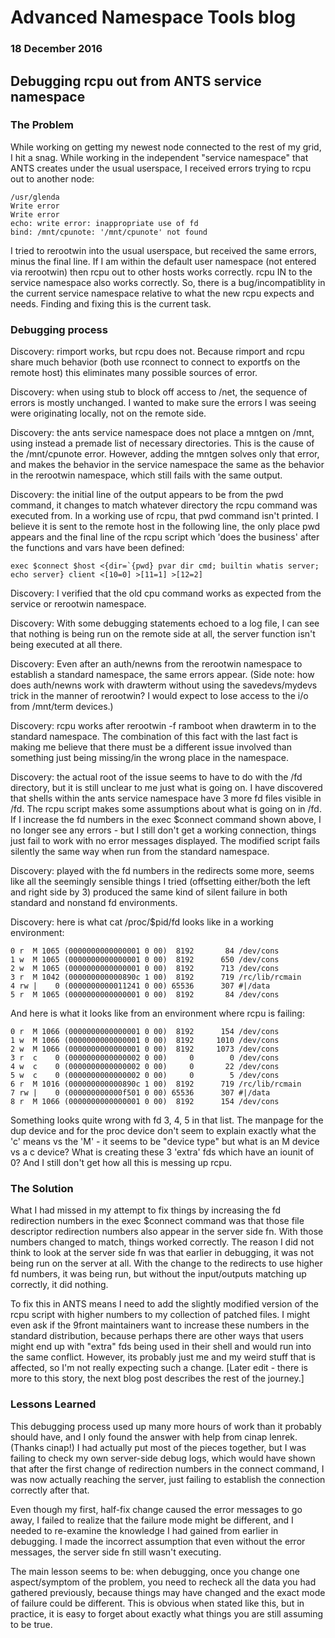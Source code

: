 # Advanced Namespace Tools blog

### 18 December 2016

## Debugging rcpu out from ANTS service namespace

### The Problem

While working on getting my newest node connected to the rest of my grid, I hit a snag. While working in the independent "service namespace" that ANTS creates under the usual userspace, I received errors trying to rcpu out to another node:

	/usr/glenda
	Write error
	Write error
	echo: write error: inappropriate use of fd
	bind: /mnt/cpunote: '/mnt/cpunote' not found

I tried to rerootwin into the usual userspace, but received the same errors, minus the final line. If I am within the default user namespace (not entered via rerootwin) then rcpu out to other hosts works correctly. rcpu IN to the service namespace also works correctly. So, there is a bug/incompatiblity in the current service namespace relative to what the new rcpu expects and needs. Finding and fixing this is the current task.

### Debugging process

Discovery: rimport works, but rcpu does not. Because rimport and rcpu share much behavior (both use rconnect to connect to exportfs on the remote host) this eliminates many possible sources of error.

Discovery: when using stub to block off access to /net, the sequence of errors is mostly unchanged. I wanted to make sure the errors I was seeing were originating locally, not on the remote side.

Discovery: the ants service namespace does not place a mntgen on /mnt, using instead a premade list of necessary directories. This is the cause of the /mnt/cpunote error. However, adding the mntgen solves only that error, and makes the behavior in the service namespace the same as the behavior in the rerootwin namespace, which still fails with the same output.

Discovery: the initial line of the output appears to be from the pwd command, it changes to match whatever directory the rcpu command was executed from. In a working use of rcpu, that pwd command isn't printed. I believe it is sent to the remote host in the following line, the only place pwd appears and the final line of the rcpu script which 'does the business' after the functions and vars have been defined:

	exec $connect $host <{dir=`{pwd} pvar dir cmd; builtin whatis server; echo server} client <[10=0] >[11=1] >[12=2]

Discovery: I verified that the old cpu command works as expected from the service or rerootwin namespace.

Discovery: With some debugging statements echoed to a log file, I can see that nothing is being run on the remote side at all, the server function isn't being executed at all there.

Discovery: Even after an auth/newns from the rerootwin namespace to establish a standard namespace, the same errors appear. (Side note: how does auth/newns work with drawterm without using the savedevs/mydevs trick in the manner of rerootwin? I would expect to lose access to the i/o from /mnt/term devices.)

Discovery: rcpu works after rerootwin -f ramboot when drawterm in to the standard namespace. The combination of this fact with the last fact is making me believe that there must be a different issue involved than something just being missing/in the wrong place in the namespace.

Discovery: the actual root of the issue seems to have to do with the /fd directory, but it is still unclear to me just what is going on. I have discovered that shells within the ants service namespace have 3 more fd files visible in /fd. The rcpu script makes some assumptions about what is going on in /fd. If I increase the fd numbers in the exec $connect command shown above, I no longer see any errors - but I still don't get a working connection, things just fail to work with no error messages displayed. The modified script fails silently the same way when run from the standard namespace.

Discovery: played with the fd numbers in the redirects some more, seems like all the seemingly sensible things I tried (offsetting either/both the left and right side by 3) produced the same kind of silent failure in both standard and nonstand fd environments.

Discovery: here is what cat /proc/$pid/fd looks like in a working environment:

	0 r  M 1065 (0000000000000001 0 00)  8192       84 /dev/cons
	1 w  M 1065 (0000000000000001 0 00)  8192      650 /dev/cons
	2 w  M 1065 (0000000000000001 0 00)  8192      713 /dev/cons
	3 r  M 1042 (000000000000890c 1 00)  8192      719 /rc/lib/rcmain
	4 rw |    0 (0000000000011241 0 00) 65536      307 #|/data
	5 r  M 1065 (0000000000000001 0 00)  8192       84 /dev/cons

And here is what it looks like from an environment where rcpu is failing:

	0 r  M 1066 (0000000000000001 0 00)  8192      154 /dev/cons
	1 w  M 1066 (0000000000000001 0 00)  8192     1010 /dev/cons
	2 w  M 1066 (0000000000000001 0 00)  8192     1073 /dev/cons
	3 r  c    0 (0000000000000002 0 00)     0        0 /dev/cons
	4 w  c    0 (0000000000000002 0 00)     0       22 /dev/cons
	5 w  c    0 (0000000000000002 0 00)     0        5 /dev/cons
	6 r  M 1016 (000000000000890c 1 00)  8192      719 /rc/lib/rcmain
	7 rw |    0 (000000000000f501 0 00) 65536      307 #|/data
	8 r  M 1066 (0000000000000001 0 00)  8192      154 /dev/cons

Something looks quite wrong with fd 3, 4, 5 in that list. The manpage for the dup device and for the proc device don't seem to explain exactly what the 'c' means vs the 'M' - it seems to be "device type" but what is an M device vs a c device? What is creating these 3 'extra' fds which have an iounit of 0? And I still don't get how all this is messing up rcpu.

### The Solution

What I had missed in my attempt to fix things by increasing the fd redirection numbers in the exec $connect command was that those file descriptor redirection numbers also appear in the server side fn. With those numbers changed to match, things worked correctly. The reason I did not think to look at the server side fn was that earlier in debugging, it was not being run on the server at all. With the change to the redirects to use higher fd numbers, it was being run, but without the input/outputs matching up correctly, it did nothing.

To fix this in ANTS means I need to add the slightly modified version of the rcpu script with higher numbers to my collection of patched files. I might even ask if the 9front maintainers want to increase these numbers in the standard distribution, because perhaps there are other ways that users might end up with "extra" fds being used in their shell and would run into the same conflict. However, its probably just me and my weird stuff that is affected, so I'm not really expecting such a change. [Later edit - there is more to this story, the next blog post describes the rest of the journey.]

### Lessons Learned

This debugging process used up many more hours of work than it probably should have, and I only found the answer with help from cinap lenrek. (Thanks cinap!) I had actually put most of the pieces together, but I was failing to check my own server-side debug logs, which would have shown that after the first change of redirection numbers in the connect command, I was now actually reaching the server, just failing to establish the connection correctly after that.

Even though my first, half-fix change caused the error messages to go away, I failed to realize that the failure mode might be different, and I needed to re-examine the knowledge I had gained from earlier in debugging. I made the incorrect assumption that even without the error messages, the server side fn still wasn't executing.

The main lesson seems to be: when debugging, once you change one aspect/symptom of the problem, you need to recheck all the data you had gathered previously, because things may have changed and the exact mode of failure could be different. This is obvious when stated like this, but in practice, it is easy to forget about exactly what things you are still assuming to be true.
